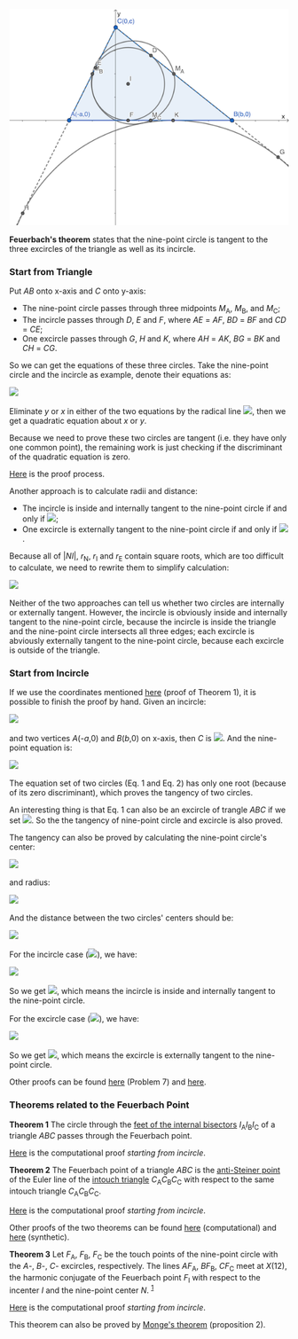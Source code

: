 <img src="diagrams/feuerbach.png">

**Feuerbach's theorem** states that the nine-point circle is tangent to the three excircles of the triangle as well as its incircle.

### Start from Triangle

Put *AB* onto x-axis and *C* onto y-axis:

- The nine-point circle passes through three midpoints *M*<sub>A</sub>, *M*<sub>B</sub>, and *M*<sub>C</sub>;
- The incircle passes through *D*, *E* and *F*, where *AE* = *AF*, *BD* = *BF* and *CD* = *CE*;
- One excircle passes through *G*, *H* and *K*, where *AH* = *AK*, *BG* = *BK* and *CH* = *CG*.

So we can get the equations of these three circles. Take the nine-point circle and the incircle as example, denote their equations as:

<img src="https://latex.codecogs.com/gif.latex?\begin{cases}x^2+y^2+d_\text{N}x+e_\text{N}y+f_\text{N}=0\\x^2+y^2+d_\text{I}x+e_\text{I}y+f_\text{I}=0\end{cases}">

Eliminate *y* or *x* in either of the two equations by the radical line <img src="https://latex.codecogs.com/gif.latex?(d_\text{N}-d_\text{I})x+(e_\text{N}-e_\text{I})y+(f_\text{N}-f_\text{I})=0">, then we get a quadratic equation about *x* or *y*.

Because we need to prove these two circles are tangent (i.e. they have only one common point), the remaining work is just checking if the discriminant of the quadratic equation is zero.

[Here](pythagoras/feuerbach.py) is the proof process.

Another approach is to calculate radii and distance:

- The incircle is inside and internally tangent to the nine-point circle if and only if <img src="https://latex.codecogs.com/gif.latex?|NI|=r_\text{N}-r_\text{I}">;
- One excircle is externally tangent to the nine-point circle if and only if <img src="https://latex.codecogs.com/gif.latex?|NE|=r_\text{N}+r_\text{E}">.

Because all of |*NI*|, *r*<sub>N</sub>, *r*<sub>I</sub> and *r*<sub>E</sub> contain square roots, which are too difficult to calculate, we need to rewrite them to simplify calculation:

<img src="https://latex.codecogs.com/gif.latex?\begin{cases}(r_N^2+r_I^2-|NI|^2)^2=4r_N^2r_I^2\\(r_N^2+r_E^2-|NE|^2)^2=4r_N^2r_E^2\end{cases}"> 

Neither of the two approaches can tell us whether two circles are internally or externally tangent. However, the incircle is obviously inside and internally tangent to the nine-point circle, because the incircle is inside the triangle and the nine-point circle intersects all three edges; each excircle is abviously externally tangent to the nine-point circle, because each excircle is outside of the triangle.

### Start from Incircle

If we use the coordinates mentioned [here](euler-line.md) (proof of Theorem 1), it is possible to finish the proof by hand. Given an incircle:

<img src="https://latex.codecogs.com/gif.latex?x^2+y^2-2ry=0\quad\text{(Eq.\,1)}">

and two vertices *A*(-*a*,0) and *B*(*b*,0) on x-axis, then *C* is <img src="https://latex.codecogs.com/gif.latex?(\frac{(a-b)r^2}{ab-r^2},\frac{2abr}{ab-r^2})">. And the nine-point equation is:

<img src="https://latex.codecogs.com/gif.latex?{x^2+y^2-\frac{(a-b)(3r^2-ab)x}{2(ab-r^2)}-\frac{(ab-ar+br+r^2)(ab+ar-br+r^2)y}{4(ab-r^2)r}-\frac{(a-b)^2r^2}{2(ab-r^2)}=0\quad\text{(Eq.\,2)}">

The equation set of two circles (Eq. 1 and Eq. 2) has only one root (because of its zero discriminant), which proves the tangency of two circles.

An interesting thing is that Eq. 1 can also be an excircle of trangle *ABC* if we set <img src="https://latex.codecogs.com/gif.latex?ab<r^2">. So the the tangency of nine-point circle and excircle is also proved.

The tangency can also be proved by calculating the nine-point circle's center:

<img src="https://latex.codecogs.com/gif.latex?N=\left(\frac{(a-b)(3r^2-ab)}{4(ab-r^2)},\frac{(ab-ar+br+r^2)(ab+ar-br+r^2)}{8r(ab-r^2)}\right)">

and radius:

<img src="https://latex.codecogs.com/gif.latex?r_N^2=\frac{(a^2+r^2)^2(b^2+r^2)^2}{64r^2(ab-r^2)^2}">

And the distance between the two circles' centers should be:

<img src="https://latex.codecogs.com/gif.latex?|NI(E)|^2=\frac{(a^2b^2+a^2r^2-8abr^2+b^2r^2+9r^4)^2}{64r^2(ab-r^2)^2}">

For the incircle case (<img src="https://latex.codecogs.com/gif.latex?ab>r^2">), we have:

<img src="https://latex.codecogs.com/gif.latex?\begin{cases}r_N=\frac{(a^2+r^2)(b^2+r^2)}{8r(ab-r^2)}\\r_I=r\\|NI|=\frac{a^2b^2+a^2r^2-8abr^2+b^2r^2+9r^4}{8r(ab-r^2)}\end{cases}">

So we get <img src="https://latex.codecogs.com/gif.latex?|NI|=r_\text{N}-r_\text{I}">, which means the incircle is inside and internally tangent to the nine-point circle.

For the excircle case (<img src="https://latex.codecogs.com/gif.latex?ab<r^2">), we have:

<img src="https://latex.codecogs.com/gif.latex?\begin{cases}r_N=\frac{(a^2+r^2)(b^2+r^2)}{8r(r^2-ab)}\\r_E=r\\|NE|=\frac{a^2b^2+a^2r^2-8abr^2+b^2r^2+9r^4}{8r(r^2-ab)}\end{cases}">

So we get <img src="https://latex.codecogs.com/gif.latex?|NE|=r_\text{N}+r_\text{E}">, which means the excircle is externally tangent to the nine-point circle.

Other proofs can be found [here](https://imomath.com/index.cgi?page=inversion) (Problem 7) and [here](https://www.cut-the-knot.org/Curriculum/Geometry/FeuerbachProof.shtml).

### Theorems related to the Feuerbach Point

**Theorem 1** The circle through the [feet of the internal bisectors](https://mathworld.wolfram.com/IncentralTriangle.html) *I*<sub>A</sub>*I*<sub>B</sub>*I*<sub>C</sub> of a triangle *ABC* passes through the Feuerbach point.

[Here](pythagoras/feuerbach-1.py) is the computational proof *starting from incircle*.

**Theorem 2** The Feuerbach point of a triangle *ABC* is the [anti-Steiner point](https://artofproblemsolving.com/community/c1646h1025320s3_antisteiner_point) of the Euler line of the [intouch triangle](https://mathworld.wolfram.com/ContactTriangle.html) *C*<sub>A</sub>*C*<sub>B</sub>*C*<sub>C</sub> with respect to the same intouch triangle *C*<sub>A</sub>*C*<sub>B</sub>*C*<sub>C</sub>.

[Here](pythagoras/feuerbach-2.py) is the computational proof *starting from incircle*.

Other proofs of the two theorems can be found [here](http://blancosilva.github.io/post/2013/07/15/some-results-related-to-the-feuerbach-point.html) (computational) and [here](https://forumgeom.fau.edu/FG2012volume12/FG201205.pdf) (synthetic).

**Theorem 3** Let *F*<sub>A</sub>, *F*<sub>B</sub>, *F*<sub>C</sub> be the touch points of the nine-point circle with the *A*-, *B*-, *C*- excircles, respectively. The lines *AF*<sub>A</sub>, *BF*<sub>B</sub>, *CF*<sub>C</sub> meet at *X*(12), the harmonic conjugate of the Feuerbach point *F*<sub>I</sub> with respect to the incenter *I* and the nine-point center *N*. <sup>[1](https://www.cut-the-knot.org/Curriculum/Geometry/FeuerbachIncidence.shtml)</sup>

[Here](pythagoras/feuerbach-3.py) is the computational proof *starting from incircle*.

This theorem can also be proved by [Monge's theorem](monge.md#monges-theorem) (proposition 2).
